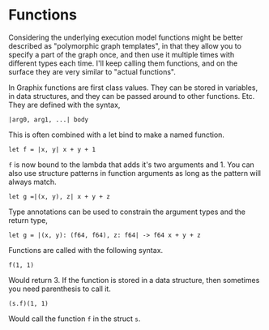 # Functions

Considering the underlying execution model functions might be better described
as "polymorphic graph templates", in that they allow you to specify a part of
the graph once, and then use it multiple times with different types each time.
I'll keep calling them functions, and on the surface they are very similar to
"actual functions".

In Graphix functions are first class values. They can be stored in variables, in
data structures, and they can be passed around to other functions. Etc. They are
defined with the syntax,

```
|arg0, arg1, ...| body
```

This is often combined with a let bind to make a named function.

```
let f = |x, y| x + y + 1
```

`f` is now bound to the lambda that adds it's two arguments and 1. You can also
use structure patterns in function arguments as long as the pattern will always
match.

```
let g =|(x, y), z| x + y + z
```

Type annotations can be used to constrain the argument types and the return
type,

```
let g = |(x, y): (f64, f64), z: f64| -> f64 x + y + z
```

Functions are called with the following syntax.


```
f(1, 1)
```

Would return 3. If the function is stored in a data structure, then sometimes
you need parenthesis to call it.

```
(s.f)(1, 1)
```

Would call the function `f` in the struct `s`.
